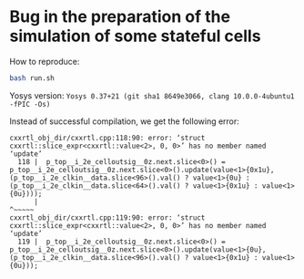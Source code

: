 # Bug in the preparation of the simulation of some stateful cells

How to reproduce:
```bash
bash run.sh
```

Yosys version: `Yosys 0.37+21 (git sha1 8649e3066, clang 10.0.0-4ubuntu1 -fPIC -Os)`

Instead of successful compilation, we get the following error:
```
cxxrtl_obj_dir/cxxrtl.cpp:118:90: error: ‘struct cxxrtl::slice_expr<cxxrtl::value<2>, 0, 0>’ has no member named ‘update’
  118 |  p_top__i_2e_celloutsig__0z.next.slice<0>() = p_top__i_2e_celloutsig__0z.next.slice<0>().update(value<1>{0x1u}, (p_top__i_2e_clkin__data.slice<96>().val() ? value<1>{0u} : (p_top__i_2e_clkin__data.slice<64>().val() ? value<1>{0x1u} : value<1>{0u})));
      |                                                                                          ^~~~~~
cxxrtl_obj_dir/cxxrtl.cpp:119:90: error: ‘struct cxxrtl::slice_expr<cxxrtl::value<2>, 0, 0>’ has no member named ‘update’
  119 |  p_top__i_2e_celloutsig__0z.next.slice<0>() = p_top__i_2e_celloutsig__0z.next.slice<0>().update(value<1>{0u}, (p_top__i_2e_clkin__data.slice<96>().val() ? value<1>{0x1u} : value<1>{0u}));
```
